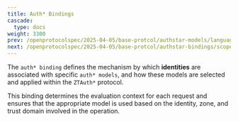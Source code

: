 ```yaml
---
title: Auth* Bindings
cascade:
  type: docs
weight: 3300
prev: /openprotocolspec/2025-04-05/base-protcol/authstar-models/language-blob
next: /openprotocolspec/2025-04-05/base-protcol/authstar-bindings/scope-bindings
---
```


The `auth* binding` defines the mechanism by which **identities** are associated with specific `auth* models`, and how these models are selected and applied within the `ZTAuth*` protocol.

This binding determines the evaluation context for each request and ensures that the appropriate model is used based on the identity, zone, and trust domain involved in the operation.
